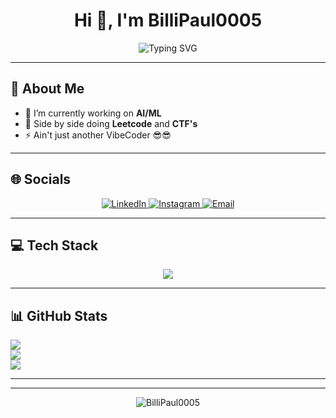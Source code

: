 <h1 align="center">Hi 👋, I'm BilliPaul0005</h1>
<p align="center">
  <img src="https://readme-typing-svg.demolab.com?font=Fira+Code&weight=700&size=28&duration=3000&pause=1000&color=1BC6D7&vCenter=true&width=600&height=60&lines=AI%2FML+Explorer;LeetCode+%26+CTF+Addict;Not+Just+Another+VibeCoder+%F0%9F%98%8E%F0%9F%98%8E" alt="Typing SVG" />
</p>

---

## 💫 About Me

- 🔭 I’m currently working on **AI/ML**
- 🌱 Side by side doing **Leetcode** and **CTF's**
- ⚡ Ain't just another VibeCoder 😎😎

---

## 🌐 Socials
<p align="center">
  <a href="https://linkedin.com/in/vivekrjha1981" target="_blank">
    <img src="https://img.shields.io/badge/LinkedIn-%230077B5.svg?style=for-the-badge&logo=linkedin&logoColor=white" alt="LinkedIn"/>
  </a>
  <a href="https://instagram.com/vvk_ahj" target="_blank">
    <img src="https://img.shields.io/badge/Instagram-%23E4405F.svg?style=for-the-badge&logo=Instagram&logoColor=white" alt="Instagram"/>
  </a>
  <a href="mailto:vivekahj5002@gmail.com">
    <img src="https://img.shields.io/badge/Email-D14836?style=for-the-badge&logo=gmail&logoColor=white" alt="Email"/>
  </a>
</p>

---

## 💻 Tech Stack
<p align="center"> 
  <a href="https://skillicons.dev">
    <img src="https://skillicons.dev/icons?i=c,cs,cpp,css,java,go,js,kotlin,swift,ruby,bash,ps,py,solidity,ts,react,nextjs,nestjs,angular,vite,redux,flutter,nodejs,mongodb,mysql,postgres,firebase,supabase,nginx,jenkins,git,github,gitlab,docker,postman,vercel,render,oracle,dotnet,expo,ejs,flask,jwt,opencv,npm,radixui,web3js,numpy,pandas,pytorch,tensorflow&perline=17" />
  </a>
</p>

---

## 📊 GitHub Stats

![](https://github-readme-stats.vercel.app/api?username=BilliPaul0005&theme=aura&hide_border=false&include_all_commits=true&count_private=true)<br/>
![](https://nirzak-streak-stats.vercel.app/?user=BilliPaul0005&theme=aura&hide_border=false)<br/>
![](https://github-readme-stats.vercel.app/api/top-langs/?username=BilliPaul0005&theme=aura&hide_border=false&include_all_commits=true&count_private=true&layout=compact)

---

---

<p align="center">
  <img src="https://komarev.com/ghpvc/?username=BilliPaul0005&label=Profile%20views&color=0e75b6&style=flat" alt="BilliPaul0005" />
</p>

